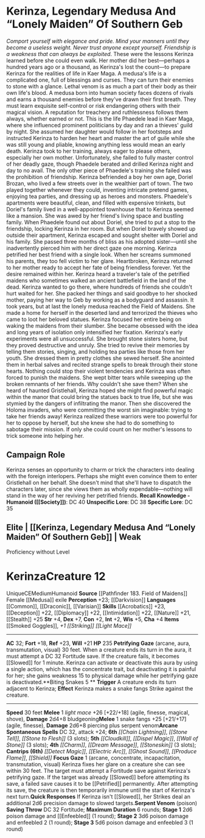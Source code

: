 ﻿---
ac: '32'
alignment: CE
all_resistance: null
burrow_speed: null
charisma: '+4'
climb_speed: null
constitution: '+2'
creature_ability:
- Biting Snakes
- Focus Gaze
- Petrifying Gaze
- Quick Responses
- Serpent Venom
creature_family: null
description: "<i>Comport yourself with elegance and pride. Mind your manners until\
  \ they become a useless weight. Never trust anyone except yourself. Friendship is\
  \ a weakness that can always be exploited</i>. These were the lessons Kerinza learned\
  \ before she could even walk. Her mother did her best\u2014perhaps a hundred years\
  \ ago or a thousand, as Kerinza's lost the count\u2014to prepare Kerinza for the\
  \ realities of life in Kaer Maga.<br/><br/> A medusa's life is a complicated one,\
  \ full of blessings and curses. They can turn their enemies to stone with a glance.\
  \ Lethal venom is as much a part of their body as their own life's blood. A medusa\
  \ born into human society faces dozens of rivals and earns a thousand enemies before\
  \ they've drawn their first breath. They must learn exquisite self-control or risk\
  \ endangering others with their magical vision. A reputation for treachery and ruthlessness\
  \ follows them always, whether earned or not.<br/><br/> This is the life Phaedele\
  \ lead in Kaer Maga, where she influenced prominent politicians by day and ran a\
  \ thieves' guild by night. She assumed her daughter would follow in her footsteps\
  \ and instructed Kerinza to harden her heart and master the art of guile while she\
  \ was still young and pliable, knowing anything less would mean an early death.<br/><br/>\
  \ Kerinza took to her training, always eager to please others, especially her own\
  \ mother. Unfortunately, she failed to fully master control of her deadly gaze,\
  \ though Phaedele berated and drilled Kerinza night and day to no avail. The only\
  \ other piece of Phaedele's training she failed was the prohibition of friendship.\
  \ Kerinza befriended a boy her own age, Doriel Brozan, who lived a few streets over\
  \ in the wealthier part of town. The two played together whenever they could, inventing\
  \ intricate pretend games, enjoying tea parties, and dressing up as heroes and monsters.\
  \ Phaedele's apartments were beautiful, clean, and filled with expensive trinkets,\
  \ but Doriel's family lived in a well-appointed townhouse that to Kerinza seemed\
  \ like a mansion. She was awed by her friend's living space and bustling family.<br/><br/>\
  \ When Phaedele found out about Doriel, she tried to put a stop to the friendship,\
  \ locking Kerinza in her room. But when Doriel bravely showed up outside their apartment,\
  \ Kerinza escaped and sought shelter with Doriel and his family. She passed three\
  \ months of bliss as his adopted sister\u2014until she inadvertently pierced him\
  \ with her direct gaze one morning. Kerinza petrified her best friend with a single\
  \ look. When her screams summoned his parents, they too fell victim to her glare.<br/><br/>\
  \ Heartbroken, Kerinza returned to her mother ready to accept her fate of being\
  \ friendless forever. Yet the desire remained within her. Kerinza heard a traveler's\
  \ tale of the petrified maidens who sometimes walked an ancient battlefield in the\
  \ land of the dead. Kerinza wanted to go there, where hundreds of friends she couldn't\
  \ hurt waited for her. She packed her things and said goodbye to her shocked mother,\
  \ paying her way to Geb by working as a bodyguard and assassin.<br/><br/> It took\
  \ years, but at last the lonely medusa reached the Field of Maidens. She made a\
  \ home for herself in the deserted land and terrorized the thieves who came to loot\
  \ her beloved statues. Kerinza focused her entire being on waking the maidens from\
  \ their slumber. She became obsessed with the idea and long years of isolation only\
  \ intensified her fixation.<br/><br/> Kerinza's early experiments were all unsuccessful.\
  \ She brought stone sisters home, but they proved destructive and unruly. She tried\
  \ to revive their memories by telling them stories, singing, and holding tea parties\
  \ like those from her youth. She dressed them in pretty clothes she sewed herself.\
  \ She anointed them in herbal salves and recited strange spells to break through\
  \ their stone hearts. Nothing could stop their violent tendencies and Kerinza was\
  \ often forced to punish the maidens. She wept bitter tears while sweeping up the\
  \ broken remnants of her friends. Why couldn't she save them?<br/><br/> When she\
  \ heard of haunted Gristlehall, Kerinza hoped she might find powerful magic within\
  \ the manor that could bring the statues back to true life, but she was stymied\
  \ by the dangers of infiltrating the manor. Then she discovered the Holoma invaders,\
  \ who were committing the worst sin imaginable: trying to take her friends away!\
  \ Kerinza realized these warriors were too powerful for her to oppose by herself,\
  \ but she knew she had to do something to sabotage their mission. If only she could\
  \ count on her mother's lessons to trick someone into helping her."
dexterity: '+7'
element: null
fly_speed: null
fortitude: '+18'
hardness: null
hp: '235'
id: '2083'
immunity: null
intelligence: '+2'
land_speed: '30'
language:
- '[[DATABASE/language/Common|Common]]'
- '[[DATABASE/language/Draconic|Draconic]]'
- '[[DATABASE/language/Varisian|Varisian]]'
level: '12'
max_speed: '30'
name: Kerinza
perception: '+23'
rarity: Unique
reflex: '+23'
resistance: null
rus_type_level: null
school: null
sense:
- '[[DATABASE/monsterability/Darkvision|darkvision]]'
size: Medium
skill:
- '[[DATABASE/skill/Acrobatics|Acrobatics]] +23'
- '[[DATABASE/skill/Deception|Deception]] +22'
- '[[DATABASE/skill/Diplomacy|Diplomacy]] +22'
- '[[DATABASE/skill/Intimidation|Intimidation]] +22'
- '[[DATABASE/skill/Nature|Nature]] +21'
- '[[DATABASE/skill/Stealth|Stealth]] +25'
source: '[[DATABASE/source/Pathfinder 183. Field of Maidens|Pathfinder #183: Field
  of Maidens]]'
speed:
- 30 feet
spell:
- '[[DATABASE/spell/Chain Lightning|Chain Lightning]]'
- '[[DATABASE/spell/Charm|Charm]]'
- '[[DATABASE/spell/Cloudkill|Cloudkill]]'
- '[[DATABASE/spell/Detect Magic|Detect Magic]]'
- '[[DATABASE/spell/Dispel Magic|Dispel Magic]]'
- '[[DATABASE/spell/Dream Message|Dream Message]]'
- '[[DATABASE/spell/Electric Arc|Electric Arc]]'
- '[[DATABASE/spell/Ghost Sound|Ghost Sound]]'
- '[[DATABASE/spell/Produce Flame|Produce Flame]]'
- '[[DATABASE/spell/Shield|Shield]]'
- '[[DATABASE/spell/Stone Tell|StoneTell]]'
- '[[DATABASE/spell/Stone to Flesh|Stone to Flesh]]'
- '[[DATABASE/spell/Stoneskin|Stoneskin]]'
- '[[DATABASE/spell/Wall of Stone|Wallof Stone]]'
strength: '+4'
strength_req: '4'
strongest_save:
- Reflex
swim_speed: null
trait:
- '[[DATABASE/trait/Humanoid|Humanoid]]'
- '[[DATABASE/trait/Unique|Unique]]'
type: Creature
vision: Darkvision
weakest_save:
- Fortitude
weakness: null
will: '+21'
wisdom: '+5'

---
# Kerinza, Legendary Medusa And “Lonely Maiden” Of Southern Geb

_Comport yourself with elegance and pride. Mind your manners until they become a useless weight. Never trust anyone except yourself. Friendship is a weakness that can always be exploited_. These were the lessons Kerinza learned before she could even walk. Her mother did her best—perhaps a hundred years ago or a thousand, as Kerinza's lost the count—to prepare Kerinza for the realities of life in Kaer Maga.
 A medusa's life is a complicated one, full of blessings and curses. They can turn their enemies to stone with a glance. Lethal venom is as much a part of their body as their own life's blood. A medusa born into human society faces dozens of rivals and earns a thousand enemies before they've drawn their first breath. They must learn exquisite self-control or risk endangering others with their magical vision. A reputation for treachery and ruthlessness follows them always, whether earned or not.
 This is the life Phaedele lead in Kaer Maga, where she influenced prominent politicians by day and ran a thieves' guild by night. She assumed her daughter would follow in her footsteps and instructed Kerinza to harden her heart and master the art of guile while she was still young and pliable, knowing anything less would mean an early death.
 Kerinza took to her training, always eager to please others, especially her own mother. Unfortunately, she failed to fully master control of her deadly gaze, though Phaedele berated and drilled Kerinza night and day to no avail. The only other piece of Phaedele's training she failed was the prohibition of friendship. Kerinza befriended a boy her own age, Doriel Brozan, who lived a few streets over in the wealthier part of town. The two played together whenever they could, inventing intricate pretend games, enjoying tea parties, and dressing up as heroes and monsters. Phaedele's apartments were beautiful, clean, and filled with expensive trinkets, but Doriel's family lived in a well-appointed townhouse that to Kerinza seemed like a mansion. She was awed by her friend's living space and bustling family.
 When Phaedele found out about Doriel, she tried to put a stop to the friendship, locking Kerinza in her room. But when Doriel bravely showed up outside their apartment, Kerinza escaped and sought shelter with Doriel and his family. She passed three months of bliss as his adopted sister—until she inadvertently pierced him with her direct gaze one morning. Kerinza petrified her best friend with a single look. When her screams summoned his parents, they too fell victim to her glare.
 Heartbroken, Kerinza returned to her mother ready to accept her fate of being friendless forever. Yet the desire remained within her. Kerinza heard a traveler's tale of the petrified maidens who sometimes walked an ancient battlefield in the land of the dead. Kerinza wanted to go there, where hundreds of friends she couldn't hurt waited for her. She packed her things and said goodbye to her shocked mother, paying her way to Geb by working as a bodyguard and assassin.
 It took years, but at last the lonely medusa reached the Field of Maidens. She made a home for herself in the deserted land and terrorized the thieves who came to loot her beloved statues. Kerinza focused her entire being on waking the maidens from their slumber. She became obsessed with the idea and long years of isolation only intensified her fixation.
 Kerinza's early experiments were all unsuccessful. She brought stone sisters home, but they proved destructive and unruly. She tried to revive their memories by telling them stories, singing, and holding tea parties like those from her youth. She dressed them in pretty clothes she sewed herself. She anointed them in herbal salves and recited strange spells to break through their stone hearts. Nothing could stop their violent tendencies and Kerinza was often forced to punish the maidens. She wept bitter tears while sweeping up the broken remnants of her friends. Why couldn't she save them?
 When she heard of haunted Gristlehall, Kerinza hoped she might find powerful magic within the manor that could bring the statues back to true life, but she was stymied by the dangers of infiltrating the manor. Then she discovered the Holoma invaders, who were committing the worst sin imaginable: trying to take her friends away! Kerinza realized these warriors were too powerful for her to oppose by herself, but she knew she had to do something to sabotage their mission. If only she could count on her mother's lessons to trick someone into helping her.

## Campaign Role

Kerinza senses an opportunity to charm or trick the characters into dealing with the foreign interlopers. Perhaps she might even convince them to enter Gristlehall on her behalf. She doesn't mind that she'll have to dispatch the characters later, since she views them as wholly expendable—nothing will stand in the way of her reviving her petrified friends. 
**Recall Knowledge - Humanoid ([[Society]])**: DC 40
**Unspecific Lore**: DC 38
**Specific Lore**: DC 35

## Elite | [[Kerinza, Legendary Medusa And “Lonely Maiden” Of Southern Geb]] | Weak
Proficiency without Level

# Kerinza<span class="item-type">Creature 12</span>

<span class="trait-unique item-trait">Unique</span><span class="trait-alignment item-trait">CE</span><span class="trait-size item-trait">Medium</span><span class="item-trait">Humanoid</span>
**Source** [[Pathfinder 183. Field of Maidens]]
Female [[Medusa]] exile
**Perception** +23; [[Darkvision]]
**Languages** [[Common]], [[Draconic]], [[Varisian]]
**Skills** [[Acrobatics]] +23, [[Deception]] +22, [[Diplomacy]] +22, [[Intimidation]] +22, [[Nature]] +21, [[Stealth]] +25
**Str** +4, **Dex** +7, **Con** +2, **Int** +2, **Wis** +5, **Cha** +4
**Items** [[Smoked Goggles]], _+1 [[Striking]] [[Light Mace]]_

---
**AC** 32; **Fort** +18, **Ref** +23, **Will** +21
**HP** 235
<span class="in-box-ability">**Petrifying Gaze** (arcane, aura, transmutation, visual) 30 feet. When a creature ends its turn in the aura, it must attempt a DC 32 Fortitude save. If the creature fails, it becomes [[Slowed]] for 1 minute. Kerinza can activate or deactivate this aura by using a single action, which has the concentrate trait, but deactivating it is painful for her; she gains weakness 15 to physical damage while her petrifying gaze is deactivated.</span><span class="in-box-ability">**Biting Snakes <span class="action-icon">5</span> ** **Trigger** A creature ends its turn adjacent to Kerinza; **Effect** Kerinza makes a snake fangs Strike against the creature.</span>

---
**Speed** 30 feet
<span class="in-box-ability">**Melee** <span class="action-icon">1</span> _light mace_ +26 [+22/+18] (agile, finesse, magical, shove), **Damage** 2d4+8 bludgeoning</span><span class="in-box-ability">**Melee** <span class="action-icon">1</span> snake fangs +25 [+21/+17] (agile, finesse), **Damage** 2d6+8 piercing plus serpent venom</span>**Arcane Spontaneous Spells** DC 32, attack +24; **6th** _[[Chain Lightning]]_, _[[Stone Tell]]_, _[[Stone to Flesh]]_ (3 slots); **5th** _[[Cloudkill]]_, _[[Dispel Magic]]_, _[[Wall of Stone]]_ (3 slots); **4th** _[[Charm]]_, _[[Dream Message]]_, _[[Stoneskin]]_ (3 slots); **Cantrips** **(6th)** _[[Detect Magic]]_, _[[Electric Arc]]_, _[[Ghost Sound]]_, _[[Produce Flame]]_, _[[Shield]]_
<span class="in-box-ability">**Focus Gaze** <span class="action-icon">1</span> (arcane, concentrate, incapacitation, transmutation, visual) Kerinza fixes her glare on a creature she can see within 30 feet. The target must attempt a Fortitude save against Kerinza's petrifying gaze. If the target was already [[Slowed]] before attempting its save, a failed save causes it to be [[Petrified]] permanently. After attempting its save, the creature is then temporarily immune until the start of Kerinza's next turn.</span><span class="in-box-ability">**Quick Responses** If Kerinza isn't [[Slowed]], her Strikes deal an additional 2d6 precision damage to slowed targets.</span><span class="in-box-ability">**Serpent Venom** (poison) **Saving Throw** DC 32 Fortitude; **Maximum Duration** 6 rounds; **Stage 1** 2d6 poison damage and [[Enfeebled]] (1 round); **Stage 2** 3d6 poison damage and enfeebled 2 (1 round); **Stage 3** 5d6 poison damage and enfeebled 3 (1 round)</span>